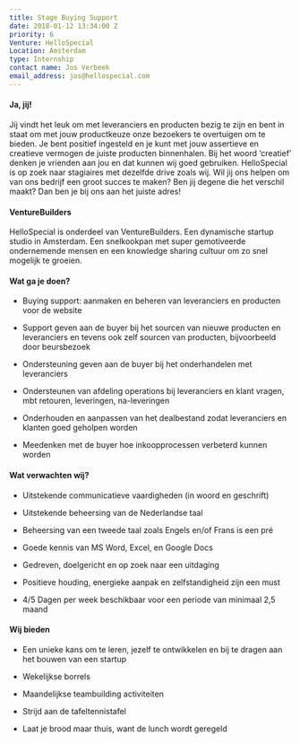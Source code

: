 ```yaml
---
title: Stage Buying Support
date: 2018-01-12 13:34:00 Z
priority: 6
Venture: HelloSpecial
Location: Amsterdam
type: Internship
contact name: Jos Verbeek
email_address: jos@hellospecial.com
---
```


#### Ja, jij!

Jij vindt het leuk om met leveranciers en producten bezig te zijn en bent in staat om met jouw productkeuze onze bezoekers te overtuigen om te bieden. Je bent positief ingesteld en je kunt met jouw assertieve en creatieve vermogen de juiste producten binnenhalen. Bij het woord ‘creatief’ denken je vrienden aan jou en dat kunnen wij goed gebruiken.
HelloSpecial is op zoek naar stagiaires met dezelfde drive zoals wij. Wil jij ons helpen om van ons bedrijf een groot succes te maken? Ben jij degene die het verschil maakt? Dan ben je bij ons aan het juiste adres!

#### VentureBuilders

HelloSpecial is onderdeel van VentureBuilders. Een dynamische startup studio in Amsterdam. Een snelkookpan met super gemotiveerde ondernemende mensen en een knowledge sharing cultuur om zo snel mogelijk te groeien.

#### Wat ga je doen?

* Buying support: aanmaken en beheren van leveranciers en producten voor de website

* Support geven aan de buyer bij het sourcen van nieuwe producten en leveranciers en tevens ook zelf sourcen van producten, bijvoorbeeld door beursbezoek

* Ondersteuning geven aan de buyer bij het onderhandelen met leveranciers

* Ondersteunen van afdeling operations bij leveranciers en klant vragen, mbt retouren, leveringen, na-leveringen

* Onderhouden en aanpassen van het dealbestand zodat leveranciers en klanten goed geholpen worden

* Meedenken met de buyer hoe inkoopprocessen verbeterd kunnen worden

#### Wat verwachten wij?

* Uitstekende communicatieve vaardigheden (in woord en geschrift)

* Uitstekende beheersing van de Nederlandse taal

* Beheersing van een tweede taal zoals Engels en/of Frans is een pré

* Goede kennis van MS Word, Excel, en Google Docs

* Gedreven, doelgericht en op zoek naar een uitdaging

* Positieve houding, energieke aanpak en zelfstandigheid zijn een must

* 4/5 Dagen per week beschikbaar voor een periode van minimaal 2,5 maand

#### Wij bieden

* Een unieke kans om te leren, jezelf te ontwikkelen en bij te dragen aan het bouwen van een startup

* Wekelijkse borrels

* Maandelijkse teambuilding activiteiten

* Strijd aan de tafeltennistafel

* Laat je brood maar thuis, want de lunch wordt geregeld